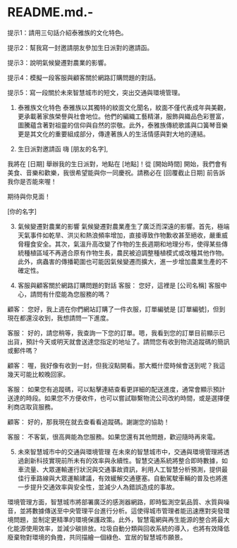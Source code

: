 # README.md.-

提示1：請用三句話介紹泰雅族的文化特色。

提示2：幫我寫一封邀請朋友參加生日派對的邀請函。

提示3：說明氣候變遷對農業的影響。

提示4：模擬一段客服與顧客關於網路訂購問題的對話。

提示5：寫一段關於未來智慧城市的短文，突出交通與環境管理。



1. 泰雅族文化特色
泰雅族以其獨特的紋面文化聞名，紋面不僅代表成年與美觀，更承載著家族榮譽與社會地位。他們的編織工藝精湛，服飾與織品色彩豐富，圖騰蘊含著對祖靈的信仰與自然的崇敬。此外，泰雅族傳統歌謠與口簧琴音樂更是其文化的重要組成部分，傳達著族人的生活情感與對大地的連結。

2. 生日派對邀請函
嗨 [朋友的名字],

我將在 [日期] 舉辦我的生日派對，地點在 [地點]！從 [開始時間] 開始，我們會有美食、音樂和歡樂，我很希望能與你一同慶祝。請務必在 [回覆截止日期] 前告訴我你是否能來喔！

期待與你見面！

[你的名字]

3. 氣候變遷對農業的影響
氣候變遷對農業產生了廣泛而深遠的影響。首先，極端天氣事件如乾旱、洪災和熱浪頻率增加，直接導致作物歉收甚至絕收，嚴重威脅糧食安全。其次，氣溫升高改變了作物的生長週期和地理分布，使得某些傳統種植區域不再適合原有作物生長，農民被迫調整種植模式或改種其他作物。此外，病蟲害的傳播範圍也可能因氣候變遷而擴大，進一步增加農業生產的不確定性。

4. 客服與顧客關於網路訂購問題的對話
客服： 您好，這裡是 [公司名稱] 客服中心，請問有什麼能為您服務的嗎？

顧客： 您好，我上週在你們網站訂購了一件衣服，訂單編號是 [訂單編號]，但到現在都還沒收到，我想請問一下進度。

客服： 好的，請您稍等，我查詢一下您的訂單。嗯，我看到您的訂單目前顯示已出貨，預計今天或明天就會送達您指定的地址了。請問您有收到物流追蹤碼的簡訊或郵件嗎？

顧客： 喔，我好像有收到一封，但我沒點開看。那大概什麼時候會送到呢？我這幾天可能比較晚回家。

客服： 如果您有追蹤碼，可以點擊連結查看更詳細的配送進度，通常會顯示預計送達的時段。如果您不方便收件，也可以嘗試聯繫物流公司改約時間，或是選擇便利商店取貨服務。

顧客： 好的，那我現在就去查看看追蹤碼。謝謝您的協助！

客服： 不客氣，很高興能為您服務。如果您還有其他問題，歡迎隨時再來電。

5. 未來智慧城市中的交通與環境管理
在未來的智慧城市中，交通與環境管理將透過創新科技實現前所未有的效率與永續性。智慧交通系統將整合即時數據，如車流量、大眾運輸運行狀況與交通事故資訊，利用人工智慧分析預測，提供最佳行車路線與大眾運輸建議，有效緩解交通壅塞。自動駕駛車輛的普及也將進一步提升交通效率與安全性，並減少人為錯誤造成的事故。

環境管理方面，智慧城市將部署廣泛的感測器網路，即時監測空氣品質、水質與噪音，並將數據傳送至中央管理平台進行分析。這使得城市管理者能迅速應對突發環境問題，並制定更精準的環境保護政策。此外，智慧電網與再生能源的整合將最大化能源使用效率，並減少碳排放。垃圾自動分類與回收系統的導入，也將有效降低廢棄物對環境的負擔，共同描繪一個綠色、宜居的智慧城市願景。
